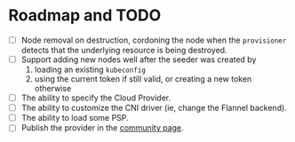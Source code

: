 # Roadmap and TODO

* [ ] Node removal on destruction, cordoning the node when the
`provisioner` detects that the underlying resource is being destroyed.
* [ ] Support adding new nodes well after the seeder was created
by
  1) loading an existing `kubeconfig`
  2) using the current token if still valid, or creating a new token otherwise
* [ ] The ability to specify the Cloud Provider.
* [ ] The ability to customize the CNI driver (ie, change the Flannel backend).
* [ ] The ability to load some PSP.
* [ ] Publish the provider in the [community page](https://www.terraform.io/docs/providers/type/community-index.html).
